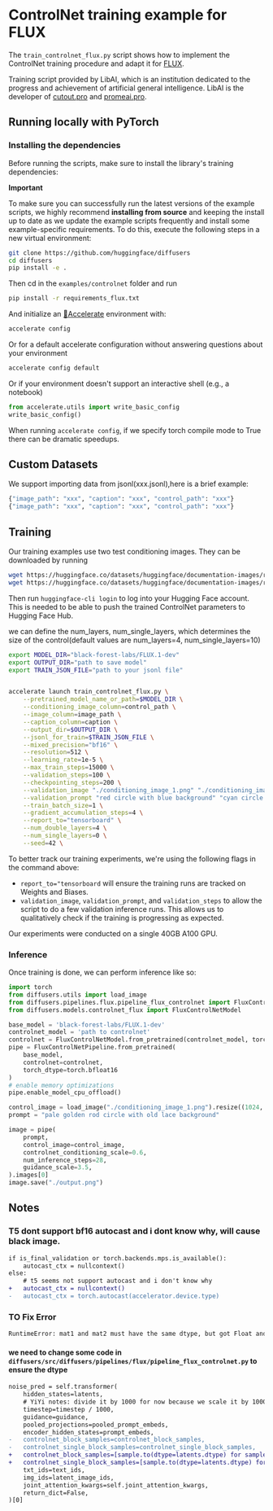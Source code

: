 # ControlNet training example for FLUX

The `train_controlnet_flux.py` script shows how to implement the ControlNet training procedure and adapt it for [FLUX](https://github.com/black-forest-labs/flux).

Training script provided by LibAI, which is an institution dedicated to the progress and achievement of artificial general intelligence. LibAI is the developer of [cutout.pro](https://www.cutout.pro/) and [promeai.pro](https://www.promeai.pro/).

## Running locally with PyTorch

### Installing the dependencies

Before running the scripts, make sure to install the library's training dependencies:

**Important**

To make sure you can successfully run the latest versions of the example scripts, we highly recommend **installing from source** and keeping the install up to date as we update the example scripts frequently and install some example-specific requirements. To do this, execute the following steps in a new virtual environment:

```bash
git clone https://github.com/huggingface/diffusers
cd diffusers
pip install -e .
```

Then cd in the `examples/controlnet` folder and run
```bash
pip install -r requirements_flux.txt
```

And initialize an [🤗Accelerate](https://github.com/huggingface/accelerate/) environment with:

```bash
accelerate config
```

Or for a default accelerate configuration without answering questions about your environment

```bash
accelerate config default
```

Or if your environment doesn't support an interactive shell (e.g., a notebook)

```python
from accelerate.utils import write_basic_config
write_basic_config()
```

When running `accelerate config`, if we specify torch compile mode to True there can be dramatic speedups.

## Custom Datasets

We support importing data from jsonl(xxx.jsonl),here is a brief example:
```sh
{"image_path": "xxx", "caption": "xxx", "control_path": "xxx"}
{"image_path": "xxx", "caption": "xxx", "control_path": "xxx"}
```


## Training

Our training examples use two test conditioning images. They can be downloaded by running

```sh
wget https://huggingface.co/datasets/huggingface/documentation-images/resolve/main/diffusers/controlnet_training/conditioning_image_1.png
wget https://huggingface.co/datasets/huggingface/documentation-images/resolve/main/diffusers/controlnet_training/conditioning_image_2.png
```

Then run `huggingface-cli login` to log into your Hugging Face account. This is needed to be able to push the trained ControlNet parameters to Hugging Face Hub.

we can define the num_layers, num_single_layers, which determines the size of the control(default values are num_layers=4, num_single_layers=10)


```bash
export MODEL_DIR="black-forest-labs/FLUX.1-dev"
export OUTPUT_DIR="path to save model"
export TRAIN_JSON_FILE="path to your jsonl file"


accelerate launch train_controlnet_flux.py \
    --pretrained_model_name_or_path=$MODEL_DIR \
    --conditioning_image_column=control_path \
    --image_column=image_path \
    --caption_column=caption \
    --output_dir=$OUTPUT_DIR \
    --jsonl_for_train=$TRAIN_JSON_FILE \
    --mixed_precision="bf16" \
    --resolution=512 \
    --learning_rate=1e-5 \
    --max_train_steps=15000 \
    --validation_steps=100 \
    --checkpointing_steps=200 \
    --validation_image "./conditioning_image_1.png" "./conditioning_image_2.png" \
    --validation_prompt "red circle with blue background" "cyan circle with brown floral background" \
    --train_batch_size=1 \
    --gradient_accumulation_steps=4 \
    --report_to="tensorboard" \
    --num_double_layers=4 \
    --num_single_layers=0 \
    --seed=42 \
```

To better track our training experiments, we're using the following flags in the command above:

* `report_to="tensorboard` will ensure the training runs are tracked on Weights and Biases.
* `validation_image`, `validation_prompt`, and `validation_steps` to allow the script to do a few validation inference runs. This allows us to qualitatively check if the training is progressing as expected.

Our experiments were conducted on a single 40GB A100 GPU.

### Inference

Once training is done, we can perform inference like so:

```python
import torch
from diffusers.utils import load_image
from diffusers.pipelines.flux.pipeline_flux_controlnet import FluxControlNetPipeline
from diffusers.models.controlnet_flux import FluxControlNetModel

base_model = 'black-forest-labs/FLUX.1-dev'
controlnet_model = 'path to controlnet'
controlnet = FluxControlNetModel.from_pretrained(controlnet_model, torch_dtype=torch.bfloat16)
pipe = FluxControlNetPipeline.from_pretrained(
    base_model, 
    controlnet=controlnet, 
    torch_dtype=torch.bfloat16
)
# enable memory optimizations   
pipe.enable_model_cpu_offload()

control_image = load_image("./conditioning_image_1.png").resize((1024, 1024))
prompt = "pale golden rod circle with old lace background"

image = pipe(
    prompt, 
    control_image=control_image,
    controlnet_conditioning_scale=0.6,
    num_inference_steps=28, 
    guidance_scale=3.5,
).images[0]
image.save("./output.png")
```

## Notes

### T5 dont support bf16 autocast and i dont know why, will cause black image.

```diff
if is_final_validation or torch.backends.mps.is_available():
    autocast_ctx = nullcontext()
else:
    # t5 seems not support autocast and i don't know why
+   autocast_ctx = nullcontext()
-   autocast_ctx = torch.autocast(accelerator.device.type)
```

### TO Fix Error

```bash
RuntimeError: mat1 and mat2 must have the same dtype, but got Float and BFloat16
```

#### we need to change some code in `diffusers/src/diffusers/pipelines/flux/pipeline_flux_controlnet.py` to ensure the dtype

```diff
noise_pred = self.transformer(
    hidden_states=latents,
    # YiYi notes: divide it by 1000 for now because we scale it by 1000 in the transforme rmodel (we should not keep it but I want to keep the inputs same for the model for testing)
    timestep=timestep / 1000,
    guidance=guidance,
    pooled_projections=pooled_prompt_embeds,
    encoder_hidden_states=prompt_embeds,
-   controlnet_block_samples=controlnet_block_samples,
-   controlnet_single_block_samples=controlnet_single_block_samples,
+   controlnet_block_samples=[sample.to(dtype=latents.dtype) for sample in controlnet_block_samples]if controlnet_block_samples is not None else None,
+   controlnet_single_block_samples=[sample.to(dtype=latents.dtype) for sample in controlnet_single_block_samples] if controlnet_single_block_samples is not None else None,
    txt_ids=text_ids,
    img_ids=latent_image_ids,
    joint_attention_kwargs=self.joint_attention_kwargs,
    return_dict=False,
)[0]
```